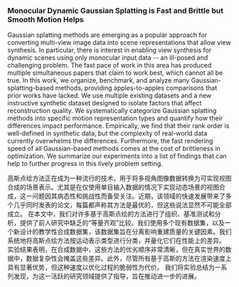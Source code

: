 ### Monocular Dynamic Gaussian Splatting is Fast and Brittle but Smooth Motion Helps

Gaussian splatting methods are emerging as a popular approach for converting multi-view image data into scene representations that allow view synthesis. In particular, there is interest in enabling view synthesis for dynamic scenes using only monocular input data -- an ill-posed and challenging problem. The fast pace of work in this area has produced multiple simultaneous papers that claim to work best, which cannot all be true. In this work, we organize, benchmark, and analyze many Gaussian-splatting-based methods, providing apples-to-apples comparisons that prior works have lacked. We use multiple existing datasets and a new instructive synthetic dataset designed to isolate factors that affect reconstruction quality. We systematically categorize Gaussian splatting methods into specific motion representation types and quantify how their differences impact performance. Empirically, we find that their rank order is well-defined in synthetic data, but the complexity of real-world data currently overwhelms the differences. Furthermore, the fast rendering speed of all Gaussian-based methods comes at the cost of brittleness in optimization. We summarize our experiments into a list of findings that can help to further progress in this lively problem setting.

高斯点绘方法正在成为一种流行的技术，用于将多视角图像数据转换为可实现视图合成的场景表示。尤其是在仅使用单目输入数据的情况下实现动态场景的视图合成，这一问题因其病态性和挑战性而备受关注。近期，该领域的快速发展带来了多个几乎同时发表的论文，每篇都声称其方法是最优的，但这些说法显然不可能全部成立。
在本文中，我们对许多基于高斯点绘的方法进行了组织、基准测试和分析，提供了前人研究中缺乏的“等量齐观”比较。我们使用多个现有数据集，以及一个新设计的教学性合成数据集，该数据集旨在分离影响重建质量的关键因素。我们系统地将高斯点绘方法按运动表示类型进行分类，并量化它们在性能上的差异。
实验结果表明，在合成数据中，这些方法的优劣顺序非常清晰，但在真实世界的数据中，数据复杂性会掩盖这些差异。此外，尽管所有基于高斯的方法在渲染速度上具有显著优势，但这种速度以优化过程的脆弱性为代价。
我们将实验总结为一系列发现，为这一活跃的研究领域提供了指导，旨在推动进一步的进展。

